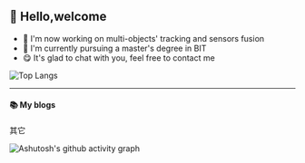 ## :two_men_holding_hands: Hello,welcome
- :mag_right: I'm now working on multi-objects' tracking and sensors fusion
- :blue_book: I'm currently pursuing a master's degree in BIT
- :yum: It's glad to chat with you, feel free to contact me

![Top Langs](https://github-readme-stats.vercel.app/api/top-langs/?username=nuclearslippers&&layout=compact)

---
#### :books: My blogs
<!-- BLOG-POST-LIST:START -->
<!-- BLOG-POST-LIST:END -->

#### 
其它



![Ashutosh's github activity graph](https://github-readme-activity-graph.vercel.app/graph?username=nuclearslippers&theme=github-dark-dimmed)
